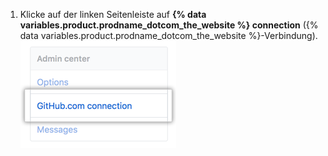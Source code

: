 1. Klicke auf der linken Seitenleiste auf **{% data variables.product.prodname_dotcom_the_website %} connection** ({% data variables.product.prodname_dotcom_the_website %}-Verbindung). ![Registerkarte „GitHub.com connection“ (GitHub.com-Verbindung) auf der Seitenleiste mit den Einstellungen des Geschäftskontos](/assets/images/enterprise/business-accounts/settings-github-dotcom-connection-tab.png)
